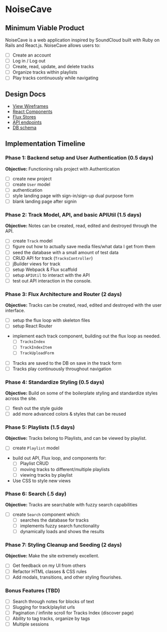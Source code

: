 # NoiseCave

[Heroku link]: [http://www.noisecave.com] 

[heroku]: noisecave.herokuapp.com

## Minimum Viable Product

NoiseCave is a web application inspired by SoundCloud built with Ruby on Rails and React.js. NoiseCave allows users to:

<!-- This is a Markdown checklist. Use it to keep track of your
progress. Put an x between the brackets for a checkmark: [x] -->

- [ ] Create an account
- [ ] Log in / Log out
- [ ] Create, read, update, and delete tracks
- [ ] Organize tracks within playlists
- [ ] Play tracks continuously while navigating

## Design Docs
* [View Wireframes][views]
* [React Components][components]
* [Flux Stores][stores]
* [API endpoints][api-endpoints]
* [DB schema][schema]

[views]: ./docs/views.md
[components]: ./docs/components.md
[stores]: ./docs/stores.md
[api-endpoints]: ./docs/api-endpoints.md
[schema]: ./docs/schema.md

## Implementation Timeline

### Phase 1: Backend setup and User Authentication (0.5 days)

**Objective:** Functioning rails project with Authentication

- [ ] create new project
- [ ] create `User` model
- [ ] authentication
- [ ] style landing page with sign-in/sign-up dual purpose form
- [ ] blank landing page after signin

### Phase 2: Track Model, API, and basic APIUtil (1.5 days)

**Objective:** Notes can be created, read, edited and destroyed through
the API.

- [ ] create `Track` model
- [ ] figure out how to actually save media files/what data I get from them
- [ ] seed the database with a small amount of test data
- [ ] CRUD API for track (`TracksController`)
- [ ] jBuilder views for track
- [ ] setup Webpack & Flux scaffold
- [ ] setup `APIUtil` to interact with the API
- [ ] test out API interaction in the console.

### Phase 3: Flux Architecture and Router (2 days)

**Objective:** Tracks can be created, read, edited and destroyed with the
user interface.

- [ ] setup the flux loop with skeleton files
- [ ] setup React Router
- implement each track component, building out the flux loop as needed.
  - [ ] `TracksIndex`
  - [ ] `TrackIndexItem`
  - [ ] `TrackUploadForm`
- [ ] Tracks are saved to the DB on save in the track form
- [ ] Tracks play continuously throughout navigation

### Phase 4: Standardize Styling (0.5 days)

**Objective:** Build on some of the boilerplate styling and standardize styles across the site.

- [ ] flesh out the style guide
- [ ] add more advanced colors & styles that can be reused

### Phase 5: Playlists (1.5 days)

**Objective:** Tracks belong to Playlists, and can be viewed by playlist.

- [ ] create `Playlist` model
- build out API, Flux loop, and components for:
  - [ ] Playlist CRUD
  - [ ] moving tracks to different/multiple playlists
  - [ ] viewing tracks by playlist
- Use CSS to style new views


### Phase 6: Search (.5 day)

**Objective:** Tracks are searchable with fuzzy search capabilities

- [ ] create `Search` component which:
  - [ ] searches the database for tracks
  - [ ] implements fuzzy search functionality
  - [ ] dynamically loads and shows the results

### Phase 7: Styling Cleanup and Seeding (2 days)

**Objective:** Make the site extremely excellent.

- [ ] Get feedback on my UI from others
- [ ] Refactor HTML classes & CSS rules
- [ ] Add modals, transitions, and other styling flourishes.

### Bonus Features (TBD)
- [ ] Search through notes for blocks of text
- [ ] Slugging for track/playlist urls
- [ ] Pagination / infinite scroll for Tracks Index (discover page)
- [ ] Ability to tag tracks, organize by tags
- [ ] Multiple sessions
